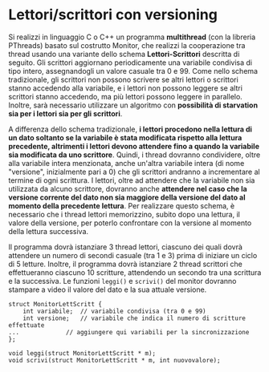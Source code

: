 Lettori/scrittori con versioning
================================

Si realizzi in linguaggio C o C++ un programma **multithread** (con la
libreria PThreads) basato sul costrutto Monitor, che realizzi la
cooperazione tra thread usando una variante dello schema
**Lettori-Scrittori** descritta di seguito. Gli scrittori aggiornano
periodicamente una variabile condivisa di tipo intero, assegnandogli un
valore casuale tra 0 e 99. Come nello schema tradizionale, gli scrittori
non possono scrivere se altri lettori o scrittori stanno accedendo alla
variabile, e i lettori non possono leggere se altri scrittori stanno
accedendo, ma più lettori possono leggere in parallelo. Inoltre, sarà
necessario utilizzare un algoritmo con **possibilità di starvation sia
per i lettori sia per gli scrittori**.

A differenza dello schema tradizionale, **i lettori procedono nella
lettura di un dato soltanto se la variabile è stata modificata rispetto
alla lettura precedente, altrimenti i lettori devono attendere fino a
quando la variabile sia modificata da uno scrittore**. Quindi, i thread
dovranno condividere, oltre alla variabile intera menzionata, anche
un'altra variabile intera (di nome "versione", inizialmente pari a 0)
che gli scrittori andranno a incrementare al termine di ogni scrittura.
I lettori, oltre ad attendere che la variabile non sia utilizzata da
alcuno scrittore, dovranno anche **attendere nel caso che la versione
corrente del dato non sia maggiore della versione del dato al momento
della precedente lettura**. Per realizzare questo schema, è necessario
che i thread lettori memorizzino, subito dopo una lettura, il valore
della versione, per poterlo confrontare con la versione al momento della
lettura successiva.

Il programma dovrà istanziare 3 thread lettori, ciascuno dei quali dovrà
attendere un numero di secondi casuale (tra 1 e 3) prima di iniziare un
ciclo di 5 letture. Inoltre, il programma dovrà istanziare 2 thread
scrittori che effettueranno ciascuno 10 scritture, attendendo un secondo
tra una scrittura e la successiva. Le funzioni `leggi()` e `scrivi()`
del monitor dovranno stampare a video il valore del dato e la sua
attuale versione.


    struct MonitorLettScritt {
        int variabile;  // variabile condivisa (tra 0 e 99)
        int versione;   // variabile che indica il numero di scritture effettuate
    ...             // aggiungere qui variabili per la sincronizzazione
    };

    void leggi(struct MonitorLettScritt * m);
    void scrivi(struct MonitorLettScritt * m, int nuovovalore);
